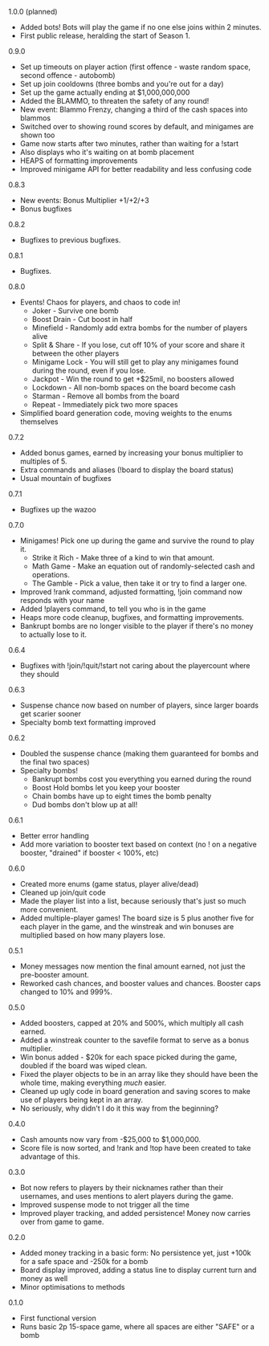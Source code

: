 1.0.0 (planned)
 - Added bots! Bots will play the game if no one else joins within 2 minutes.
 - First public release, heralding the start of Season 1.
 
0.9.0
 - Set up timeouts on player action (first offence - waste random space, second offence - autobomb)
 - Set up join cooldowns (three bombs and you're out for a day)
 - Set up the game actually ending at $1,000,000,000
 - Added the BLAMMO, to threaten the safety of any round!
 - New event: Blammo Frenzy, changing a third of the cash spaces into blammos
 - Switched over to showing round scores by default, and minigames are shown too
 - Game now starts after two minutes, rather than waiting for a !start
 - Also displays who it's waiting on at bomb placement
 - HEAPS of formatting improvements
 - Improved minigame API for better readability and less confusing code
 
0.8.3
 - New events: Bonus Multiplier +1/+2/+3
 - Bonus bugfixes
 
0.8.2
 - Bugfixes to previous bugfixes.
 
0.8.1
 - Bugfixes.
 
0.8.0
 - Events! Chaos for players, and chaos to code in!
   * Joker - Survive one bomb
   * Boost Drain - Cut boost in half
   * Minefield - Randomly add extra bombs for the number of players alive
   * Split & Share - If you lose, cut off 10% of your score and share it between the other players
   * Minigame Lock - You will still get to play any minigames found during the round, even if you lose.
   * Jackpot - Win the round to get +$25mil, no boosters allowed
   * Lockdown - All non-bomb spaces on the board become cash
   * Starman - Remove all bombs from the board
   * Repeat - Immediately pick two more spaces
 - Simplified board generation code, moving weights to the enums themselves
 
0.7.2
 - Added bonus games, earned by increasing your bonus multiplier to multiples of 5.
 - Extra commands and aliases (!board to display the board status)
 - Usual mountain of bugfixes
 
0.7.1
 - Bugfixes up the wazoo

0.7.0
 - Minigames! Pick one up during the game and survive the round to play it.
   * Strike it Rich - Make three of a kind to win that amount.
   * Math Game - Make an equation out of randomly-selected cash and operations.
   * The Gamble - Pick a value, then take it or try to find a larger one.
 - Improved !rank command, adjusted formatting, !join command now responds with your name
 - Added !players command, to tell you who is in the game
 - Heaps more code cleanup, bugfixes, and formatting improvements.
 - Bankrupt bombs are no longer visible to the player if there's no money to actually lose to it.

0.6.4
 - Bugfixes with !join/!quit/!start not caring about the playercount where they should

0.6.3
 - Suspense chance now based on number of players, since larger boards get scarier sooner
 - Specialty bomb text formatting improved

0.6.2
 - Doubled the suspense chance (making them guaranteed for bombs and the final two spaces)
 - Specialty bombs!
   * Bankrupt bombs cost you everything you earned during the round
   * Boost Hold bombs let you keep your booster
   * Chain bombs have up to eight times the bomb penalty
   * Dud bombs don't blow up at all!
 
0.6.1
 - Better error handling
 - Add more variation to booster text based on context (no ! on a negative booster, "drained" if booster < 100%, etc) 
 
0.6.0
 - Created more enums (game status, player alive/dead)
 - Cleaned up join/quit code
 - Made the player list into a list, because seriously that's just so much more convenient.
 - Added multiple-player games! The board size is 5 plus another five for each player in the game, 
 	and the winstreak and win bonuses are multiplied based on how many players lose.
 	
0.5.1
 - Money messages now mention the final amount earned, not just the pre-booster amount.
 - Reworked cash chances, and booster values and chances. Booster caps changed to 10% and 999%.
 
0.5.0
 - Added boosters, capped at 20% and 500%, which multiply all cash earned.
 - Added a winstreak counter to the savefile format to serve as a bonus multiplier.
 - Win bonus added - $20k for each space picked during the game, doubled if the board was wiped clean.
 - Fixed the player objects to be in an array like they should have been the whole time, making everything *much* easier.
 - Cleaned up ugly code in board generation and saving scores to make use of players being kept in an array.
 - No seriously, why didn't I do it this way from the beginning?
 
0.4.0
 - Cash amounts now vary from -$25,000 to $1,000,000.
 - Score file is now sorted, and !rank and !top have been created to take advantage of this.

0.3.0
 - Bot now refers to players by their nicknames rather than their usernames, and uses mentions to alert players during the game.
 - Improved suspense mode to not trigger all the time
 - Improved player tracking, and added persistence! Money now carries over from game to game.

0.2.0
 - Added money tracking in a basic form: No persistence yet, just +100k for a safe space and -250k for a bomb
 - Board display improved, adding a status line to display current turn and money as well
 - Minor optimisations to methods

0.1.0
 - First functional version
 - Runs basic 2p 15-space game, where all spaces are either "SAFE" or a bomb